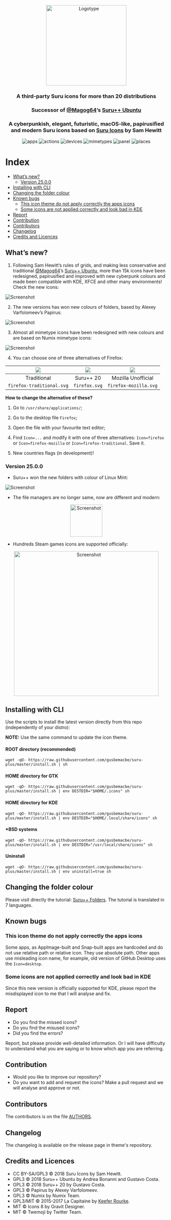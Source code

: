 <p align="center">
    <img src="images/logo-new.png" alt="Logotype" height="250px">
</p>

<h3 align="center">A third-party Suru icons for more than 20 distributions </h3>
<h3 align="center">Successor of <a href="https://github.com/Magog64">@Magog64</a>’s <a href="https://github.com/Magog64/SURU-PLUS">Suru++ Ubuntu</a></h3>
<h3 align="center">A cyberpunkish, elegant, futuristic, macOS-like, papirusified and modern Suru icons based on <a href="https://snwh.org/suru">Suru Icons</a> by Sam Hewitt</h3>

<p align="center">
  <img alt="apps" src="https://img.shields.io/badge/apps_icons-5200%2B-1AD6AB.svg?style=plastic?&colorA=329DB6"/>
  <img alt="actions" src="https://img.shields.io/badge/actions_icons-1800%2B-1AD6AB.svg?style=plastic?&colorA=329DB6"/>
  <img alt="devices" src="https://img.shields.io/badge/devices_icons-150%2B-1AD6AB.svg?style=plastic?&colorA=329DB6"/>
  <img alt="mimetypes" src="https://img.shields.io/badge/mimetypes_icons-1100%2B-1AD6AB.svg?style=plastic?&colorA=329DB6"/>
  <img alt="panel" src="https://img.shields.io/badge/panel_icons-1900%2B-1AD6AB.svg?style=plastic?&colorA=329DB6"/>
  <img alt="places" src="https://img.shields.io/badge/places_icons-1300%2B-1AD6AB.svg?style=plastic?&colorA=329DB6"/>
</p>

<h1>Index</h1>

- [What’s new?](#whats-new)
  - [Version 25.0.0](#version-2500)
- [Installing with CLI](#installing-with-cli)
- [Changing the folder colour](#changing-the-folder-colour)
- [Known bugs](#known-bugs)
  - [This icon theme do not apply correctly the apps icons](#this-icon-theme-do-not-apply-correctly-the-apps-icons)
  - [Some icons are not applied correctly and look bad in KDE](#some-icons-are-not-applied-correctly-and-look-bad-in-kde)
- [Report](#report)
- [Contribution](#contribution)
- [Contributors](#contributors)
- [Changelog](#changelog)
- [Credits and Licences](#credits-and-licences)

## What’s new?

1. Following Sam Hewitt’s rules of grids, and making less conservative and traditional <a href="https://github.com/Magog64">@Magog64</a>’s <a href="https://github.com/Magog64/SURU-PLUS">Suru++ Ubuntu</a>, more than 15k icons have been redesigned, papirusified and improved with new cyberpunk colours and made been compatible with KDE, XFCE and other many environments! Check the new icons:

![Screenshot](images/preview1-new.png)

2. The new versions has won new colours of folders, based by Alexey Varfolomeev’s Papirus:

![Screenshot](images/preview2.png)

3. Almost all mimetype icons have been redesigned with new colours and are based on Numix mimetype icons:

![Screenshot](images/preview3.png)

4. You can choose one of three alternatives of Firefox:

| ![](images/firefox-traditional.png) | ![](images/firefox.png) | ![](images/firefox-mozilla.png) |
| :---------------------------------: | :---------------------: | :-----------------------------: |
| Traditional                         | Suru++ 20               | Mozilla Unofficial              |
| `firefox-traditional.svg`           | `firefox.svg`           | `firefox-mozilla.svg`           |

**How to change the alternative of these?**

1. Go to `/usr/share/applications/`;
2. Go to the desktop file `Firefox`;
3. Open the file with your favourite text editor;
4. Find `Icon=...` and modify it with one of three alternatives: `Icon=firefox` or `Icon=firefox-mozilla` or `Icon=firefox-traditional`. Save it.

5. New countries flags (in development)!

### Version 25.0.0

* Suru++ won the new folders with colour of Linux Mint:

![Screenshot](images/preview4.png)

* The file managers are no longer same, now are different and modern:

<p align="center">
    <img src="images/preview5.png" alt="Screenshot" height="100px">
</p>

* Hundreds Steam games icons are supported officially:

<p align="center">
    <img src="images/preview6.png" alt="Screenshot" height="450px">
</p>

## Installing with CLI

Use the scripts to install the latest version directly from this repo (independently of your distro):

**NOTE:** Use the same command to update the icon theme.

#### ROOT directory (recommended)

```
wget -qO- https://raw.githubusercontent.com/gusbemacbe/suru-plus/master/install.sh | sh
```

#### HOME directory for GTK

```
wget -qO- https://raw.githubusercontent.com/gusbemacbe/suru-plus/master/install.sh | env DESTDIR="$HOME/.icons" sh
```

#### HOME directory for KDE

```
wget -qO- https://raw.githubusercontent.com/gusbemacbe/suru-plus/master/install.sh | env DESTDIR="$HOME/.local/share/icons" sh
```

#### \*BSD systems

```
wget -qO- https://raw.githubusercontent.com/gusbemacbe/suru-plus/master/install.sh | env DESTDIR="/usr/local/share/icons" sh
```

#### Uninstall

```
wget -qO- https://raw.githubusercontent.com/gusbemacbe/suru-plus/master/install.sh | env uninstall=true sh
```

## Changing the folder colour

Please visit directly the tutorial: [Suru++ Folders](https://github.com/gusbemacbe/suru-plus-folders). The tutorial is translated in 7 languages.

## Known bugs

### This icon theme do not apply correctly the apps icons

Some apps, as AppImage-built and Snap-built apps are hardcoded and do not use relative path or relative icon. They use absolute path. Other apps use misleading icon name, for example, old version of GitHub Desktop uses the `Icon=desktop`.

### Some icons are not applied correctly and look bad in KDE

Since this new version is officially supported for KDE, please report the misdisplayed icon to me that I will analyse and fix.

## Report

* Do you find the missed icons?
* Do you find the misused icons?
* Did you find the errors?

Report, but please provide well-detailed information. Or I will have difficulty to understand what you are saying or to know which app you are referring.

## Contribution

* Would you like to improve our repository?
* Do you want to add and request the icons? Make a pull request and we will analyse and approve or not.

## Contributors

The contributors is on the file [AUTHORS](AUTHORS).

## Changelog

The changelog is available on the release page in theme's repository.

## Credits and Licences

* CC BY-SA/GPL3 © 2018 Suru Icons by Sam Hewitt.
* GPL3 © 2018 Suru++ Ubuntu by Andrea Bonanni and Gustavo Costa.
* GPL3 © 2018 Suru++ 20 by Gustavo Costa.
* GPL3 © Papirus by Alexey Varfolomeev.
* GPL3 © Numix by Numix Team.
* GPL3/MIT © 2015-2017 La Capitaine by [Keefer Rourke](mail@krourke.org).
* MIT © Icons 8 by Gravit Designer.
* MIT © Twemoji by Twitter Team.
